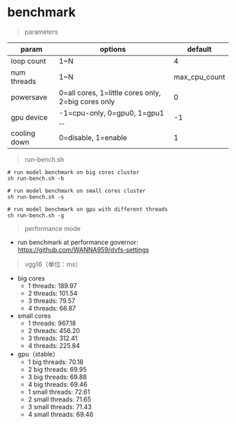 # benchmark

> parameters

| param        | options                                            | default       |
| ------------ | -------------------------------------------------- | ------------- |
| loop count   | 1~N                                                | 4             |
| num threads  | 1~N                                                | max_cpu_count |
| powersave    | 0=all cores, 1=little cores only, 2=big cores only | 0             |
| gpu device   | -1=cpu-only, 0=gpu0, 1=gpu1 ...                    | -1            |
| cooling down | 0=disable, 1=enable                                | 1             |

> run-bench.sh

```shell
# run model benchmark on big cores cluster
sh run-bench.sh -b

# run model benchmark on small cores cluster
sh run-bench.sh -s

# run model benchmark on gpu with different threads
sh run-bench.sh -g
```

> performance mode

- run benchmark at performance governor: https://github.com/WANNA959/dvfs-settings

> vgg16（单位：ms）

- big cores
  - 1 threads: 189.97
  - 2 threads: 101.54
  - 3 threads: 79.57
  - 4 threads: 66.87
- small cores
  - 1 threads: 967.18
  - 2 threads: 456.20
  - 3 threads: 312.41
  - 4 threads: 225.84
- gpu（stable）
  - 1 big threads: 70.18
  - 2 big threads: 69.95
  - 3 big threads: 69.88
  - 4 big threads: 69.46
  - 1 small threads: 72.61
  - 2 small threads: 71.65
  - 3 small threads: 71.43
  - 4 small threads: 69.46

